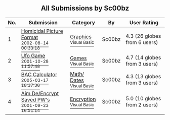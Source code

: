 ﻿<div align="center">

## All Submissions by Sc00bz

</div>

No.  | Submission | Category | By   | User Rating
---- | ---------- | -------- | ---- | -----------
1 | [Homicidal Picture Format<br /><sup>2002-08-14 00:33:18</sup>](https://github.com/Planet-Source-Code/sc00bz-homicidal-picture-format__1-37933) | [Graphics<br /><sup>Visual Basic</sup>](../ByCategory/graphics__1-46.md) | Sc00bz | 4.3 (26 globes from 6 users)
2 | [Ufo Game<br /><sup>2001-10-28 11:57:48</sup>](https://github.com/Planet-Source-Code/sc00bz-ufo-game__1-28476) | [Games<br /><sup>Visual Basic</sup>](../ByCategory/games__1-38.md) | Sc00bz | 4.7 (14 globes from 3 users)
3 | [BAC Calculator<br /><sup>2005-03-17 18:37:36</sup>](https://github.com/Planet-Source-Code/sc00bz-bac-calculator__1-59525) | [Math/ Dates<br /><sup>Visual Basic</sup>](../ByCategory/math-dates__1-37.md) | Sc00bz | 4.3 (13 globes from 3 users)
4 | [Aim De/Encrypt Saved PW's<br /><sup>2001-09-23 16:51:14</sup>](https://github.com/Planet-Source-Code/sc00bz-aim-de-encrypt-saved-pw-s__1-27500) | [Encryption<br /><sup>Visual Basic</sup>](../ByCategory/encryption__1-48.md) | Sc00bz | 5.0 (10 globes from 2 users)

